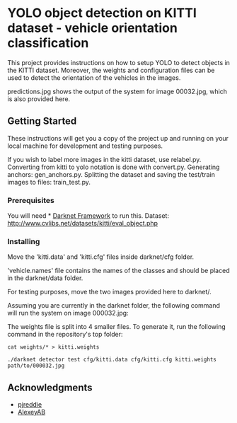 # YOLO object detection on KITTI dataset - vehicle orientation classification

This project provides instructions on how to setup YOLO to detect objects in the KITTI dataset. Moreover, the weights and configuration files can be used to detect the orientation of the vehicles in the images. 

predictions.jpg shows the output of the system for image 00032.jpg, which is also provided here.


## Getting Started

These instructions will get you a copy of the project up and running on your local machine for development and testing purposes.

If you wish to label more images in the kitti dataset, use relabel.py. Converting from kitti to yolo notation is done with convert.py.
Generating anchors: gen_anchors.py.
Splitting the dataset and saving the test/train images to files: train_test.py.

### Prerequisites

You will need * [Darknet Framework](https://pjreddie.com/darknet/yolo/) to run this.
Dataset: http://www.cvlibs.net/datasets/kitti/eval_object.php


### Installing

Move the 'kitti.data' and 'kitti.cfg' files inside darknet/cfg folder.

'vehicle.names' file contains the names of the classes and should be placed in the darknet/data folder.

For testing purposes, move the two images provided here to darknet/.

Assuming you are currently in the darknet folder, the following command will run the system on image 000032.jpg:

The weights file is split into 4 smaller files. To generate it, run the following command in the repository's top folder:
```
cat weights/* > kitti.weights
```


```
./darknet detector test cfg/kitti.data cfg/kitti.cfg kitti.weights path/to/000032.jpg

```


## Acknowledgments

* [pjreddie](https://github.com/pjreddie/darknet/wiki/YOLO:-Real-Time-Object-Detection)
* [AlexeyAB](https://github.com/AlexeyAB/darknet#how-to-train-pascal-voc-data)